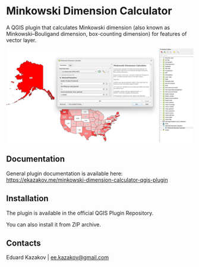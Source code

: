 # Minkowski Dimension Calculator
A QGIS plugin that calculates Minkowski dimension (also known as Minkowski–Bouligand dimension, box-counting dimension) for features of vector layer.

![alt text](interface.png)

## Documentation

General plugin documentation is available here: https://ekazakov.me/minkowski-dimension-calculator-qgis-plugin

## Installation

The plugin is available in the official QGIS Plugin Repository.

You can also install it from ZIP archive.


## Contacts

Eduard Kazakov | ee.kazakov@gmail.com